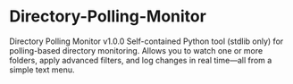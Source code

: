 # Directory-Polling-Monitor
Directory Polling Monitor v1.0.0 Self-contained Python tool (stdlib only) for polling-based directory monitoring. Allows you to watch one or more folders, apply advanced filters, and log changes in real time—all from a simple text menu.
